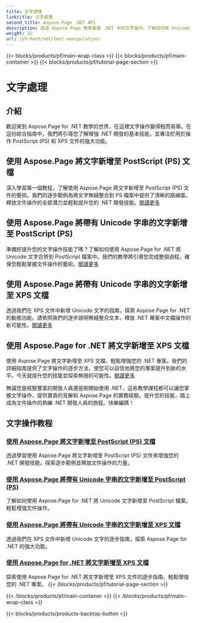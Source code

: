 ```yaml
---
title: 文字處理
linktitle: 文字處理
second_title: Aspose.Page .NET API
description: 透過 Aspose.Page 教學掌握 .NET 中的文字操作。了解如何將 Unicode 文字新增至 PostScript 和 XPS 文件。提升您的文件處理技能。
weight: 32
url: /zh-hant/net/text-manipulation/
---
```


{{< blocks/products/pf/main-wrap-class >}}
{{< blocks/products/pf/main-container >}}
{{< blocks/products/pf/tutorial-page-section >}}

# 文字處理



## 介紹

歡迎來到 Aspose.Page for .NET 教學的世界，在這裡文字操作變得輕而易舉。在這份綜合指南中，我們將引導您了解增強 .NET 開發的基本技能，並專注於用於操作 PostScript (PS) 和 XPS 文件的強大功能。

## 使用 Aspose.Page 將文字新增至 PostScript (PS) 文檔

深入學習第一個教程，了解使用 Aspose.Page 將文字新增至 PostScript (PS) 文件的藝術。我們的逐步範例為將文字無縫整合到 PS 檔案中提供了清晰的路線圖。釋放文件操作的全部潛力並輕鬆提升您的 .NET 開發技能。[閱讀更多](./add-text-to-postscript-ps-document/)

## 使用 Aspose.Page 將帶有 Unicode 字串的文字新增至 PostScript (PS)

準備好提升您的文字操作技能了嗎？了解如何使用 Aspose.Page for .NET 將 Unicode 文字合併到 PostScript 檔案中。我們的教學將引導您完成整個過程，確保您輕鬆掌握文件操作的藝術。[閱讀更多](./add-text-with-unicode-string-to-postscript-ps/)

## 使用 Aspose.Page 將帶有 Unicode 字串的文字新增至 XPS 文檔

透過我們在 XPS 文件中新增 Unicode 文字的指南，探索 Aspose.Page for .NET 的動態功能。請依照我們的逐步說明無縫整合文本，釋放 .NET 專案中文檔操作的新可能性。[閱讀更多](./add-text-with-unicode-string-to-xps-document/)

## 使用 Aspose.Page for .NET 將文字新增至 XPS 文檔

使用 Aspose.Page 將文字新增至 XPS 文檔，輕鬆增強您的 .NET 專案。我們的詳細指南提供了文字操作的逐步方法，使您可以自信地將您的專案提升到新的水平。今天就提升您的技能並探索無限的可能性。[閱讀更多](./add-text-to-xps-document/)

無論您是經驗豐富的開發人員還是剛開始使用 .NET，這些教學課程都可以讓您掌握文字操作，提供寶貴的見解和 Aspose.Page 的實務經驗。提升您的技能，踏上成為文件操作的熟練 .NET 開發人員的旅程。快樂編碼！
## 文字操作教程
### [使用 Aspose.Page 將文字新增至 PostScript (PS) 文檔](./add-text-to-postscript-ps-document/)
透過學習使用 Aspose.Page 將文字新增至 PostScript (PS) 文件來增強您的 .NET 開發技能。探索逐步範例並釋放文件操作的力量。
### [使用 Aspose.Page 將帶有 Unicode 字串的文字新增至 PostScript (PS)](./add-text-with-unicode-string-to-postscript-ps/)
了解如何使用 Aspose.Page for .NET 將 Unicode 文字新增至 PostScript 檔案。輕鬆增強文件操作。
### [使用 Aspose.Page 將帶有 Unicode 字串的文字新增至 XPS 文檔](./add-text-with-unicode-string-to-xps-document/)
透過我們在 XPS 文件中新增 Unicode 文字的逐步指南，探索 Aspose.Page for .NET 的強大功能。
### [使用 Aspose.Page for .NET 將文字新增至 XPS 文檔](./add-text-to-xps-document/)
探索使用 Aspose.Page for .NET 將文字新增至 XPS 文件的逐步指南。輕鬆增強您的 .NET 專案。
{{< /blocks/products/pf/tutorial-page-section >}}

{{< /blocks/products/pf/main-container >}}
{{< /blocks/products/pf/main-wrap-class >}}

{{< blocks/products/products-backtop-button >}}
